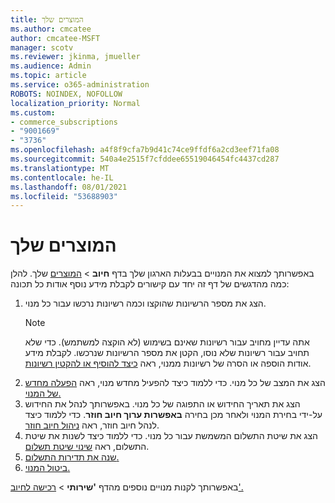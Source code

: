 ```yaml
---
title: המוצרים שלך
ms.author: cmcatee
author: cmcatee-MSFT
manager: scotv
ms.reviewer: jkinma, jmueller
ms.audience: Admin
ms.topic: article
ms.service: o365-administration
ROBOTS: NOINDEX, NOFOLLOW
localization_priority: Normal
ms.custom:
- commerce_subscriptions
- "9001669"
- "3736"
ms.openlocfilehash: a4f8f9cfa7b9d41c74ce9ffdf6a2cd3eef71fa08
ms.sourcegitcommit: 540a4e2515f7cfddee65519046454fc4437cd287
ms.translationtype: MT
ms.contentlocale: he-IL
ms.lasthandoff: 08/01/2021
ms.locfileid: "53688903"
---
```

# <a name="your-products"></a>המוצרים שלך

באפשרותך למצוא את המנויים בבעלות הארגון שלך בדף **חיוב**  >  [המוצרים](https://go.microsoft.com/fwlink/p/?linkid=842054) שלך. להלן כמה מהדגשים של דף זה יחד עם קישורים לקבלת מידע נוסף אודות כל תכונה:

1. הצג את מספר הרשיונות שהוקצו וכמה רשיונות נרכשו עבור כל מנוי.
    > [!NOTE]
    > אתה עדיין מחויב עבור רשיונות שאינם בשימוש (לא הוקצה למשתמש). כדי שלא תחויב עבור רשיונות שלא נוסו, הקטן את מספר הרשיונות שנרכשו. לקבלת מידע אודות הוספה או הסרה של רשיונות ממנוי, ראה [כיצד להוסיף או להקטין רשיונות](https://docs.microsoft.com/alchemyinsights/how-to-add-or-reduce-licenses).
2. הצג את המצב של כל מנוי. כדי ללמוד כיצד להפעיל מחדש מנוי, ראה [הפעלה מחדש של המנוי.](reactivate-your-subscription.md)
3. הצג את תאריך החידוש או התפוגה של כל מנוי. באפשרותך לנהל את החידוש על-ידי בחירת המנוי ולאחר מכן בחירה **באפשרות ערוך חיוב חוזר**. כדי ללמוד כיצד לנהל חיוב חוזר, ראה [ניהול חיוב חוזר](manage-auto-renewal.md).
4. הצג את שיטת התשלום המשמשת עבור כל מנוי. כדי ללמוד כיצד לשנות את שיטת התשלום, ראה [שינוי שיטת תשלום](change-payment-method.md).
5. [שנה את תדירות התשלום.](change-how-often-you-pay.md)
6. [ביטול המנוי.](https://go.microsoft.com/fwlink/?linkid=2119113)

באפשרותך לקנות מנויים נוספים מהדף **'שירותי**  >  [רכישה לחיוב'.](https://go.microsoft.com/fwlink/p/?linkid=868433)